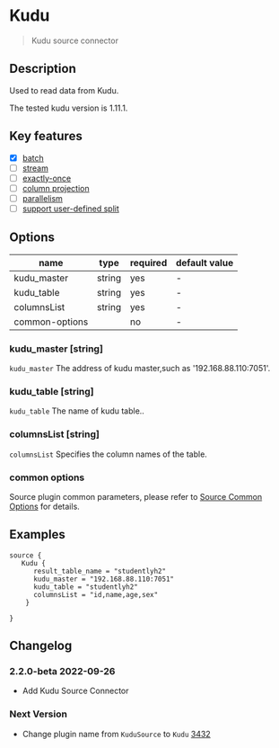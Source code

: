 # Kudu

> Kudu source connector

## Description

Used to read data from Kudu.

 The tested kudu version is 1.11.1.

## Key features

- [x] [batch](../../concept/connector-v2-features.md)
- [ ] [stream](../../concept/connector-v2-features.md)
- [ ] [exactly-once](../../concept/connector-v2-features.md)
- [ ] [column projection](../../concept/connector-v2-features.md)
- [ ] [parallelism](../../concept/connector-v2-features.md)
- [ ] [support user-defined split](../../concept/connector-v2-features.md)

## Options

| name                     | type    | required | default value |
|--------------------------|---------|----------|---------------|
| kudu_master              | string  | yes      | -             |
| kudu_table               | string  | yes      | -             |
| columnsList              | string  | yes      | -             |
| common-options           |         | no       | -             |

### kudu_master [string]

`kudu_master` The address of kudu master,such as '192.168.88.110:7051'.

### kudu_table [string]

`kudu_table` The name of kudu table..

### columnsList [string]

`columnsList` Specifies the column names of the table.

### common options 

Source plugin common parameters, please refer to [Source Common Options](common-options.md) for details.

## Examples

```hocon
source {
   Kudu {
      result_table_name = "studentlyh2"
      kudu_master = "192.168.88.110:7051"
      kudu_table = "studentlyh2"
      columnsList = "id,name,age,sex"
    }

}
```

## Changelog

### 2.2.0-beta 2022-09-26

- Add Kudu Source Connector

### Next Version

- Change plugin name from `KuduSource` to `Kudu` [3432](https://github.com/apache/incubator-seatunnel/pull/3432)